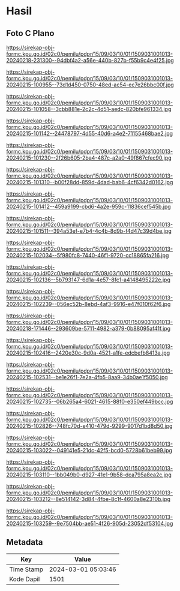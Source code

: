 # Hasil

## Foto C Plano

https://sirekap-obj-formc.kpu.go.id/02c0/pemilu/pdpr/15/09/03/10/01/1509031001013-20240218-231300--94dbf4a2-a56e-440b-827b-f55b9c4e4f25.jpg

https://sirekap-obj-formc.kpu.go.id/02c0/pemilu/pdpr/15/09/03/10/01/1509031001013-20240215-100955--73d1d450-0750-48ed-ac54-ec7e26bbc00f.jpg

https://sirekap-obj-formc.kpu.go.id/02c0/pemilu/pdpr/15/09/03/10/01/1509031001013-20240215-101058--3cbb881e-2c2c-4d51-aedc-820bfe961334.jpg

https://sirekap-obj-formc.kpu.go.id/02c0/pemilu/pdpr/15/09/03/10/01/1509031001013-20240215-101142--24478797-4d55-40d6-a4e2-71155468bae2.jpg

https://sirekap-obj-formc.kpu.go.id/02c0/pemilu/pdpr/15/09/03/10/01/1509031001013-20240215-101230--2f26b605-2ba4-487c-a2a0-49f867cfec90.jpg

https://sirekap-obj-formc.kpu.go.id/02c0/pemilu/pdpr/15/09/03/10/01/1509031001013-20240215-101310--b00f28dd-859d-4dad-bab6-4cf6342d0162.jpg

https://sirekap-obj-formc.kpu.go.id/02c0/pemilu/pdpr/15/09/03/10/01/1509031001013-20240215-101412--459a9199-cbd6-4a2e-959c-11836cef545b.jpg

https://sirekap-obj-formc.kpu.go.id/02c0/pemilu/pdpr/15/09/03/10/01/1509031001013-20240215-101511--394a53ef-e7b4-4c4b-8d9b-f4d47c39d4be.jpg

https://sirekap-obj-formc.kpu.go.id/02c0/pemilu/pdpr/15/09/03/10/01/1509031001013-20240215-102034--5f980fc8-7440-46f1-9720-cc18865fa216.jpg

https://sirekap-obj-formc.kpu.go.id/02c0/pemilu/pdpr/15/09/03/10/01/1509031001013-20240215-102136--5b793147-6d1a-4e57-8fc1-a4148495222e.jpg

https://sirekap-obj-formc.kpu.go.id/02c0/pemilu/pdpr/15/09/03/10/01/1509031001013-20240215-102239--056ec52b-8ebd-4af3-9916-e47f010f62f6.jpg

https://sirekap-obj-formc.kpu.go.id/02c0/pemilu/pdpr/15/09/03/10/01/1509031001013-20240218-171446--293609be-5711-4982-a379-0b88095af41f.jpg

https://sirekap-obj-formc.kpu.go.id/02c0/pemilu/pdpr/15/09/03/10/01/1509031001013-20240215-102416--2420e30c-9d0a-4521-a1fe-edcbefb8413a.jpg

https://sirekap-obj-formc.kpu.go.id/02c0/pemilu/pdpr/15/09/03/10/01/1509031001013-20240215-102531--be1e26f1-7e2a-4fb5-8aa9-34b0ae1f5050.jpg

https://sirekap-obj-formc.kpu.go.id/02c0/pemilu/pdpr/15/09/03/10/01/1509031001013-20240215-102735--06b265a4-6021-4615-88f0-e350ef449bcc.jpg

https://sirekap-obj-formc.kpu.go.id/02c0/pemilu/pdpr/15/09/03/10/01/1509031001013-20240215-102826--748fc70d-e410-479d-9299-9017d1bd8d50.jpg

https://sirekap-obj-formc.kpu.go.id/02c0/pemilu/pdpr/15/09/03/10/01/1509031001013-20240215-103022--049141e5-21dc-42f5-bcd0-5728b61beb99.jpg

https://sirekap-obj-formc.kpu.go.id/02c0/pemilu/pdpr/15/09/03/10/01/1509031001013-20240215-103110--1bb049b0-d927-41e1-9b58-dca795a8ea2c.jpg

https://sirekap-obj-formc.kpu.go.id/02c0/pemilu/pdpr/15/09/03/10/01/1509031001013-20240215-103212--8e514142-3d84-4fbe-8c1f-4600a8e2310b.jpg

https://sirekap-obj-formc.kpu.go.id/02c0/pemilu/pdpr/15/09/03/10/01/1509031001013-20240215-103259--9e7504bb-ae51-4f26-905d-23052df53104.jpg


## Metadata

| Key        | Value               |
| ---------- | ------------------- |
| Time Stamp | 2024-03-01 05:03:46 |
| Kode Dapil | 1501                |



